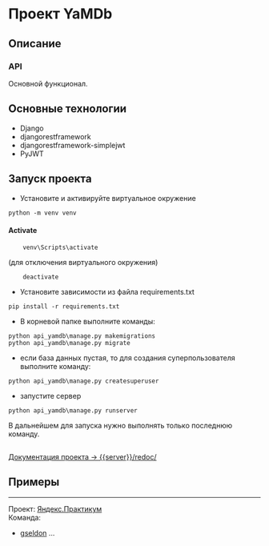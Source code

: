# Проект YaMDb


## Описание


### API
Основной функционал.

## Основные технологии

+ Django
+ djangorestframework
+ djangorestframework-simplejwt
+ PyJWT

## Запуск проекта

- Установите и активируйте виртуальное окружение
```
python -m venv venv
```
#### Activate
```
	venv\Scripts\activate
```
(для отключения виртуального окружения)
```
	deactivate
```
- Установите зависимости из файла requirements.txt
```
pip install -r requirements.txt
``` 
- В корневой папке выполните команды:
```
python api_yamdb\manage.py makemigrations
python api_yamdb\manage.py migrate
```
- если база данных пустая, то для создания суперпользователя выполните команду:
```
python api_yamdb\manage.py createsuperuser
```
- запустите сервер
```
python api_yamdb\manage.py runserver
```
В дальнейшем для запуска нужно выполнять только последнюю команду.

##
[Документация проекта -> {{server}}/redoc/](http://localhost:8000/redoc/)

## Примеры

----

Проект: [Яндекс.Практикум](https://practicum.yandex.ru)  
Команда: 
+ [gseldon](https://github.com/gseldon)
...



